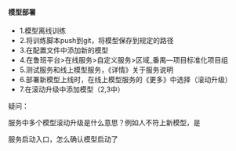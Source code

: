 #### 模型部署

* 1.模型离线训练
* 2.将训练脚本push到git，将模型保存到规定的路径
* 3.在配置文件中添加新的模型
* 4.在鲁班平台>在线服务>自定义服务>区域_番禺—项目标准化项目组
* 5.测试服务和线上模型服务，《详情》关于服务说明
* 6.部署新模型上线时，在线上模型服务的《更多》中选择（滚动升级）
* 7.在滚动升级中添加模型（2,3中）

疑问：

服务中多个模型滚动升级是什么意思？例如人不符上新模型，是



服务启动入口，怎么确认模型启动了

